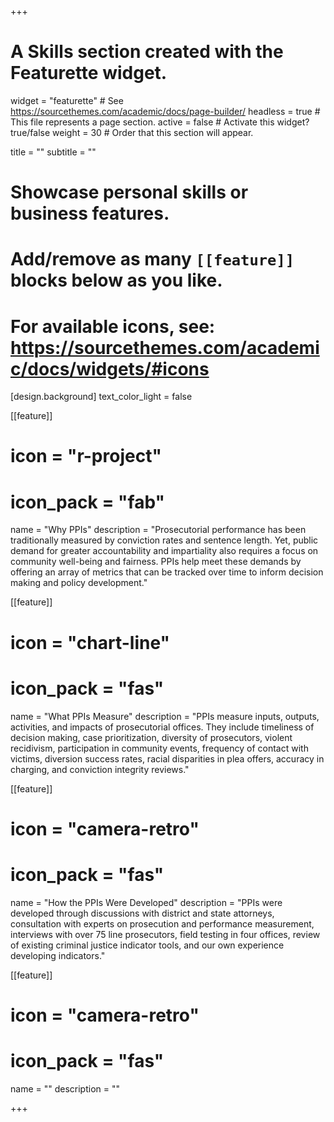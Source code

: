 +++
# A Skills section created with the Featurette widget.
widget = "featurette"  # See https://sourcethemes.com/academic/docs/page-builder/
headless = true  # This file represents a page section.
active = false  # Activate this widget? true/false
weight = 30  # Order that this section will appear.

title = ""
subtitle = ""

# Showcase personal skills or business features.
# 
# Add/remove as many `[[feature]]` blocks below as you like.
# 
# For available icons, see: https://sourcethemes.com/academic/docs/widgets/#icons

[design.background]
  text_color_light = false

[[feature]]
  # icon = "r-project"
  # icon_pack = "fab"
  name = "Why PPIs"
  description = "Prosecutorial performance has been traditionally measured by conviction rates and sentence length. Yet, public demand for greater accountability and impartiality also requires a focus on community well-being and fairness. PPIs help meet these demands by offering an array of metrics that can be tracked over time to inform decision making and policy development."

[[feature]]
  # icon = "chart-line"
  # icon_pack = "fas"
  name = "What PPIs Measure"
  description = "PPIs measure inputs, outputs, activities, and impacts of prosecutorial offices. They include timeliness of decision making, case prioritization, diversity of prosecutors, violent recidivism, participation in community events, frequency of contact with victims, diversion success rates, racial disparities in plea offers, accuracy in charging, and conviction integrity reviews."  


  [[feature]]
  # icon = "camera-retro"
  # icon_pack = "fas"
  name = "How the PPIs Were Developed"
  description = "PPIs were developed through discussions with district and state attorneys, consultation with experts on prosecution and performance measurement, interviews with over 75 line prosecutors, field testing in four offices, review of existing criminal justice indicator tools, and our own experience developing indicators."



[[feature]]
  # icon = "camera-retro"
  # icon_pack = "fas"
  name = ""
  description = ""

+++
